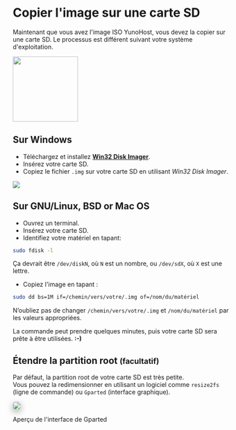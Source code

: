 # Copier l'image sur une carte SD

Maintenant que vous avez l'image ISO YunoHost, vous devez la copier sur une carte SD. Le processus est différent suivant votre système d'exploitation.

<img src="https://yunohost.org/images/sdcard.jpg" width=150>

## Sur Windows

* Téléchargez et installez **[Win32 Disk Imager](http://sourceforge.net/projects/win32diskimager/)**.
* Insérez votre carte SD.
* Copiez le fichier `.img` sur votre carte SD en utilisant *Win32 Disk Imager*.

<img src="https://yunohost.org/images/win32diskimager.png">

## Sur GNU/Linux, BSD or Mac OS

* Ouvrez un terminal.
* Insérez votre carte SD.
* Identifiez votre matériel en tapant:

```bash
sudo fdisk -l
```

Ça devrait être `/dev/diskN`, où `N` est un nombre, ou `/dev/sdX`, où `X` est une lettre.

* Copiez l'image en tapant :

```bash
sudo dd bs=1M if=/chemin/vers/votre/.img of=/nom/du/matériel
```

N’oubliez pas de changer `/chemin/vers/votre/.img` et `/nom/du/matériel` par les valeurs appropriées.

La commande peut prendre quelques minutes, puis votre carte SD sera prête à être utilisées. **:-)**

## Étendre la partition root <small>(facultatif)</small>

Par défaut, la partition root de votre carte SD est très petite.   
Vous pouvez la redimensionner en utilisant un logiciel comme `resize2fs` (ligne de commande) ou `Gparted` (interface graphique).

<img src="https://yunohost.org/images/gparted.jpg" style="max-width:100%;border-radius: 5px;border: 1px solid rgba(0,0,0,0.15);box-shadow: 0 5px 15px rgba(0,0,0,0.35);">

<p class="text-muted">Aperçu de l'interface de Gparted</p>
